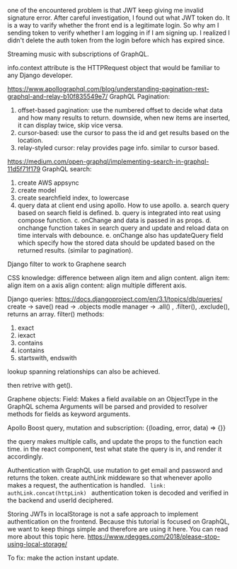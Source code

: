 one of the encountered problem is that JWT keep giving me invalid signature error.
After careful investigation, I found out what JWT token do. It is a way to varify whether the front end is a legitimate login.
So why am I sending token to verify whether I am logging in if I am signing up.
I realized I didn't delete the auth token from the login before which has expired since.

Streaming music with subscriptions of GraphQL.

info.context attribute is the HTTPRequest object that would be familiar to any Django developer.

https://www.apollographql.com/blog/understanding-pagination-rest-graphql-and-relay-b10f835549e7/
GraphQL Pagination:

1. offset-based pagination:
   use the numbered offset to decide what data and how many results to return. downside, when new items are inserted, it can display twice, skip vice versa.
2. cursor-based:
   use the cursor to pass the id and get results based on the location.
3. relay-styled cursor:
   relay provides page info. similar to cursor based.

https://medium.com/open-graphql/implementing-search-in-graphql-11d5f71f179
GraphQL search:

1. create AWS appsync
2. create model
3. create searchfield index, to lowercase
4. query data at client end using apollo.
   How to use apollo.
   a. search query based on search field is defined.
   b. query is integrated into reat using compose function.
   c. onChange and data is passed in as props.
   d. onchange function takes in search query and update and reload data on time intervals with debounce.
   e. onChange also has updateQuery field which specify how the stored data should be updated based on the returned results. (similar to pagination).

Django filter to work to Graphene search

CSS knowledge:
difference between align item and align content.
align item: align item on a axis
align content: align multiple different axis.

Django queries:
https://docs.djangoproject.com/en/3.1/topics/db/queries/
create -> save()
read -> .objects modle manager -> .all() , .filter(), .exclude(), returns an array.
filter() methods:

1. exact
2. iexact
3. contains
4. icontains
5. startswith, endswith

lookup spanning relationships can also be achieved.

then retrive with get().

Graphene objects:
Field: Makes a field available on an ObjectType in the GraphQL schema
Arguments will be parsed and provided to resolver methods for fields as keyword arguments.

Apollo Boost query, mutation and subscription:
<Query query={This_query}>
{(loading, error, data) => {}}

the query makes multiple calls, and update the props to the function each time.
in the react component, test what state the query is in, and render it accordingly.

Authentication with GraphQL
use mutation to get email and password and returns the token.
create authLink middeware so that whenever apollo makes a request, the authentication is handled.
<code> link: authLink.concat(httpLink) </code>
authentication token is decoded and verified in the backend and userId deciphered.

Storing JWTs in localStorage is not a safe approach to implement authentication on the frontend. Because this tutorial is focused on GraphQL, we want to keep things simple and therefore are using it here. You can read more about this topic here.
https://www.rdegges.com/2018/please-stop-using-local-storage/

To fix:
make the action instant update.
